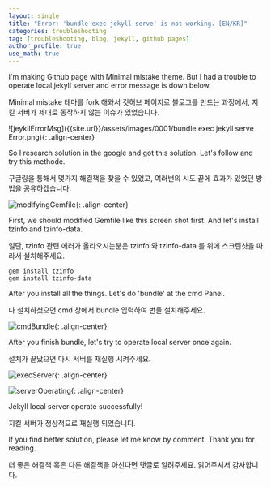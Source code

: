 ```yaml
---
layout: single
title: "Error: 'bundle exec jekyll serve' is not working. [EN/KR]"
categories: troubleshooting
tag: [troubleshooting, blog, jekyll, github pages]
author_profile: true
use_math: true
---
```


I'm making Github page with Minimal mistake theme. 
But I had a trouble to operate local jekyll server and error message is down below. 

Minimal mistake 테마를 fork 해와서 깃허브 페이지로 블로그를 만드는 과정에서,
지킬 서버가 제대로 동작하지 않는 이슈가 있었습니다.

![jeykllErrorMsg]({{site.url}}/assets/images/0001/bundle exec jekyll serve Error.png){: .align-center}

So I research solution in the google and got this solution. 
Let's follow and try this methode. 

구글링을 통해서 몇가지 해결책을 찾을 수 있었고, 여러번의 시도 끝에 효과가 있었던 방법을 공유하겠습니다. 

![modifyingGemfile]({{site.url}}/assets/images/0001/Step01GemfileModifing.png){: .align-center}

First, we should modified Gemfile like this screen shot first. 
And let's install tzinfo and tzinfo-data.

일단, tzinfo 관련 에러가 올라오시는분은 tzinfo 와 tzinfo-data 를 위에 스크린샷을 따라서 설치해주세요.

```
gem install tzinfo
gem install tzinfo-data
```

After you install all the things. 
Let's do 'bundle' at the cmd Panel.

다 설치하셨으면 cmd 창에서 bundle 입력하여 번들 설치해주세요.

![cmdBundle]({{site.url}}/assets/images/0001/Step02.png){: .align-center}

After you finish bundle, let's try to operate local server once again.

설치가 끝났으면 다시 서버를 재실행 시켜주세요. 

![execServer]({{site.url}}/assets/images/0001/Step03.png){: .align-center}

![serverOperating]({{site.url}}/assets/images/0001/Step04.png){: .align-center}

Jekyll local server operate successfully!

지킬 서버가 정상적으로 재실행 되었습니다. 

If you find better solution, please let me know by comment. 
Thank you for reading.

더 좋은 해결책 혹은 다른 해결책을 아신다면 댓글로 알려주세요.
읽어주셔서 감사합니다.